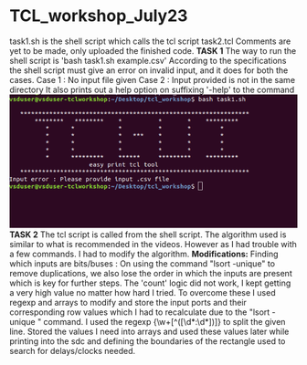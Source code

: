 # TCL_workshop_July23
task1.sh is the shell script which calls the tcl script task2.tcl
Comments are yet to be made, only uploaded the finished code.
**TASK 1**
The way to run the shell script is 'bash task1.sh example.csv'
According to the specifications the shell script must give an error on invalid input, and it does for both the cases.
Case 1 : No input file given
Case 2 : Input provided is not in the same directory
It also prints out a help option on suffixing '-help' to the command
![No input file given](task1_1.png)
**TASK 2**
The tcl script is called from the shell script.
The algorithm used is similar to what is recommended in the videos. However as I had trouble with a few commands. I had to modify the algorithm.
**Modifications:**
Finding which inputs are bits/buses : On using the command "lsort -unique" to remove duplications, we also lose the order in which the inputs are present which is key for further steps.
The 'count' logic did not work, I kept getting a very high value no matter how hard I tried.
To overcome these I used regexp and arrays to modify and store the input ports and their corresponding row values which I had to recalculate due to the "lsort -unique " command.
I used the regexp {\w+[^(\[\d*:\d*\])]} to split the given line. Stored the values I need into arrays and used these values later while printing into the sdc and defining the boundaries of the rectangle used to search for delays/clocks needed.

